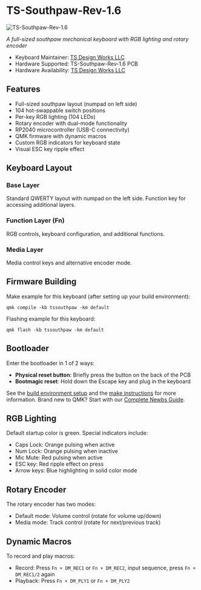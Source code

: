 # TS-Southpaw-Rev-1.6

![TS-Southpaw-Rev-1.6](https://i.imgur.com/placeholder.jpg)

*A full-sized southpaw mechanical keyboard with RGB lighting and rotary encoder*

* Keyboard Maintainer: [TS Design Works LLC](https://github.com/tsdesignworks)
* Hardware Supported: TS-Southpaw-Rev-1.6 PCB
* Hardware Availability: [TS Design Works LLC](https://github.com/tsdesignworks)

## Features

- Full-sized southpaw layout (numpad on left side)
- 104 hot-swappable switch positions
- Per-key RGB lighting (104 LEDs)
- Rotary encoder with dual-mode functionality
- RP2040 microcontroller (USB-C connectivity)
- QMK firmware with dynamic macros
- Custom RGB indicators for keyboard state
- Visual ESC key ripple effect

## Keyboard Layout

### Base Layer
Standard QWERTY layout with numpad on the left side. Function key for accessing additional layers.

### Function Layer (Fn)
RGB controls, keyboard configuration, and additional functions.

### Media Layer
Media control keys and alternative encoder mode.

## Firmware Building

Make example for this keyboard (after setting up your build environment):

```shell
qmk compile -kb tssouthpaw -km default
```

Flashing example for this keyboard:

```shell
qmk flash -kb tssouthpaw -km default
```

## Bootloader

Enter the bootloader in 1 of 2 ways:

* **Physical reset button**: Briefly press the button on the back of the PCB
* **Bootmagic reset**: Hold down the Escape key and plug in the keyboard

See the [build environment setup](https://docs.qmk.fm/#/getting_started_build_tools) and the [make instructions](https://docs.qmk.fm/#/getting_started_make_guide) for more information. Brand new to QMK? Start with our [Complete Newbs Guide](https://docs.qmk.fm/#/newbs).

## RGB Lighting

Default startup color is green. Special indicators include:
- Caps Lock: Orange pulsing when active
- Num Lock: Orange pulsing when inactive
- Mic Mute: Red pulsing when active
- ESC key: Red ripple effect on press
- Arrow keys: Blue highlighting in solid color mode

## Rotary Encoder

The rotary encoder has two modes:
- Default mode: Volume control (rotate for volume up/down)
- Media mode: Track control (rotate for next/previous track)

## Dynamic Macros

To record and play macros:
- Record: Press `Fn + DM_REC1` or `Fn + DM_REC2`, input sequence, press `Fn + DM_REC1/2` again
- Playback: Press `Fn + DM_PLY1` or `Fn + DM_PLY2`